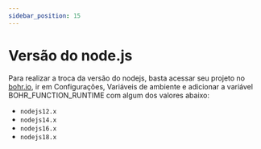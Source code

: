 ```yaml
---
sidebar_position: 15
---
```


# Versão do node.js 

Para realizar a troca da versão do nodejs, basta acessar seu projeto no [bohr.io](https://bohr.io "borh.io"), ir em Configurações, Variáveis de ambiente e adicionar a variável BOHR_FUNCTION_RUNTIME com algum dos valores abaixo:

- `nodejs12.x`
- `nodejs14.x`
- `nodejs16.x`
- `nodejs18.x`
